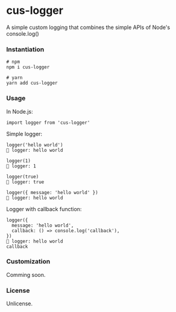 # cus-logger

A simple custom logging that combines the simple APIs of Node's console.log()

### Instantiation

    # npm
    npm i cus-logger

    # yarn
    yarn add cus-logger

### Usage

In Node.js:

    import logger from 'cus-logger'

Simple logger:

    logger('hello world')
    🚀 logger: hello world

    logger(1)
    🚀 logger: 1

    logger(true)
    🚀 logger: true

    logger({ message: 'hello world' })
    🚀 logger: hello world

Logger with callback function:

    logger({
      message: 'hello world',
      callback: () => console.log('callback'),
    })
    🚀 logger: hello world
    callback

### Customization

Comming soon.

### License

Unlicense.
